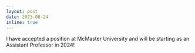 ```yaml
---
layout: post
date: 2023-08-24
inline: true
---
```


I have accepted a position at McMaster University and will be starting as an Assistant Professor in 2024!
